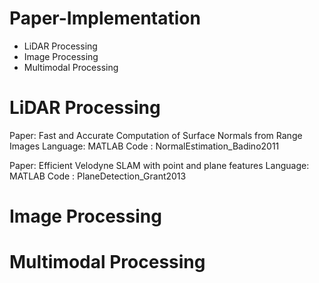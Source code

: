 # Paper-Implementation
- LiDAR Processing
- Image Processing
- Multimodal Processing

# LiDAR Processing

Paper: Fast and Accurate Computation of Surface Normals from Range Images 
Language: MATLAB 
Code : NormalEstimation_Badino2011 


Paper: Efficient Velodyne SLAM with point and plane features 
Language: MATLAB 
Code : PlaneDetection_Grant2013 
 
# Image Processing


# Multimodal Processing
